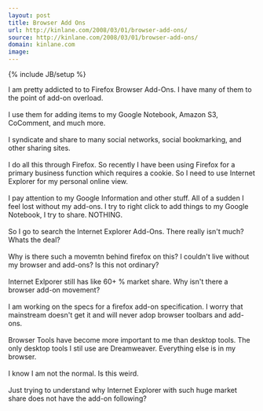 ```yaml
---
layout: post
title: Browser Add Ons
url: http://kinlane.com/2008/03/01/browser-add-ons/
source: http://kinlane.com/2008/03/01/browser-add-ons/
domain: kinlane.com
image: 
---
```

{% include JB/setup %}<p>I am pretty addicted to to Firefox Browser Add-Ons.  I have many of them to the point of add-on overload.<br /><br />I use them for adding items to my Google Notebook, Amazon S3, CoComment, and much more.<br /><br />I syndicate and share to many social networks, social bookmarking, and other sharing sites.<br /><br />I do all this through Firefox.  So recently I have been using Firefox for a primary business function which requires a cookie.  So I need to use Internet Explorer for my personal online view. <br /><br />I pay attention to my Google Information and other stuff.  All of a sudden I feel lost without my add-ons.  I try to right click to add things to my Google Notebook, I try to share.  NOTHING.<br /><br />So I go to search the Internet Explorer Add-Ons.  There really isn't much?  Whats the deal?<br /><br />Why is there such a movemtn behind firefox on this?  I couldn't live without my browser and add-ons?  Is this not ordinary?<br /><br />Internet Exlporer still has like 60+ % market share.  Why isn't there a browser add-on movement?<br /><br />I am working on the specs for a firefox add-on specification.   I worry that mainstream doesn't get it and will never adop browser toolbars and add-ons.<br /><br />Browser Tools have become more important to me than desktop tools.  The only desktop tools I stil use are Dreamweaver.    Everything else is in my browser.<br /><br />I know I am not the normal.  Is this weird.<br /><br />Just trying to understand why Internet Explorer with such huge market share does not have the add-on following?</p>
